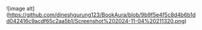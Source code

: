 ![image alt] (https://github.com/dineshgurung123/BookAura/blob/9b9f5e4f5c8d4b6b1dd042416c9acdf65c2aa5b1/Screenshot%202024-11-04%20211320.png)
